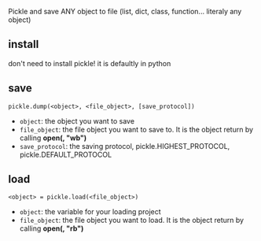 Pickle and save ANY object to file (list, dict, class, function... literaly any object)
## install
don't need to install pickle! it is defaultly in python 

## save 
```
pickle.dump(<object>, <file_object>, [save_protocol])
```
* `object`: the object you want to save
* `file_object`: the file object you want to save to. It is the object return by calling **open(<filename>, "wb")**
* `save_protocol`: the saving protocol, pickle.HIGHEST_PROTOCOL, pickle.DEFAULT_PROTOCOL

## load
```
<object> = pickle.load(<file_object>)
```

* `object`: the variable for your loading project
* `file_object`: the file object you want to load. It is the object return by calling **open(<filename>, "rb")**

